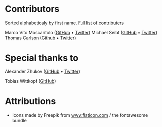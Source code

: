 # Contributors

Sorted alphabeticaly by first name. [Full list of contributers](https://github.com/holidaypirates/nucleus/graphs/contributors)

Marco Vito Moscaritolo ([GitHub](https://github.com/mavimo) &bull; [Twitter](https://twitter.com/mavimo))
Michael Seibt ([GitHub](https://github.com/michaelseibt) &bull; [Twitter](https://twitter.com/divis0r))
Thomas Carlson ([Github](https://github.com/thomas0c) &bull; [Twitter](https://twitter.com/thomasoc))

# Special thanks to

Alexander Zhukov ([GitHub](https://github.com/nogizhopaboroda) &bull; [Twitter](https://twitter.com/nogizhopaboroda))

Tobias Wittkopf ([GitHub](https://github.com/twittkopf))

# Attributions

* Icons made by Freepik from www.flaticon.com / the fontawesome bundle
